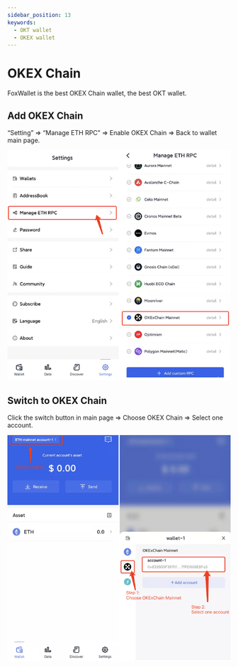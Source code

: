 ```yaml
---
sidebar_position: 13
keywords:
  - OKT wallet
  - OKEX wallet
---
```


# OKEX Chain

FoxWallet is the best OKEX Chain wallet, the best OKT wallet.

## Add OKEX Chain

“Setting” => “Manage ETH RPC” => Enable OKEX Chain => Back to wallet main page.

![](../img/add-okex.png)

## Switch to OKEX Chain

Click the switch button in main page => Choose OKEX Chain => Select one account.

![](../img/switch-okex.png)